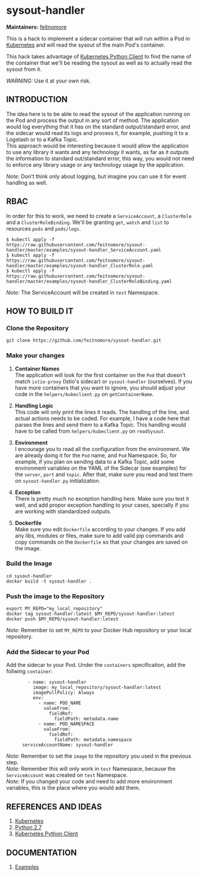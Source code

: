 # sysout-handler


**Maintainers:** [feitnomore](https://github.com/feitnomore/)

This is a hack to implement a sidecar container that will run within a Pod in [Kubernetes](https://kubernetes.io) and will read the sysout of the main Pod's container.

This hack takes advantage of [Kubernetes Python Client](https://github.com/kubernetes-client/python) to find the name of the container that we'll be reading the sysout as well as to actually read the sysout from it.

*WARNING:* Use it at your own risk.

## INTRODUCTION

The idea here is to be able to read the sysout of the application running on the Pod and process the output in any sort of method. The application would log everything that it has on the standard output/standard error, and the sidecar would read its logs and process it, for example, pushing it to a Logstash or to a Kafka Topic.  
This approach would be interesting because it would allow the application to use any library it wants and any technology it wants, as far as it outputs the information to standard out/standard error, this way, you would not need to enforce any library usage or any technology usage by the application.  

*Note:* Don't think only about logging, but imagine you can use it for event handling as well.

## RBAC

In order for this to work, we need to create a `ServiceAccount`, a `ClusterRole` and a `ClusterRoleBinding`. We'll be granting `get`, `watch` and `list` to resources `pods` and `pods/logs`.

```
$ kubectl apply -f https://raw.githubusercontent.com/feitnomore/sysout-handler/master/examples/sysout-handler_ServiceAccount.yaml
$ kubectl apply -f https://raw.githubusercontent.com/feitnomore/sysout-handler/master/examples/sysout-handler_ClusterRole.yaml
$ kubectl apply -f https://raw.githubusercontent.com/feitnomore/sysout-handler/master/examples/sysout-handler_ClusterRoleBinding.yaml
```

*Note:* The ServiceAccount will be created in `test` Namespace.


## HOW TO BUILD IT

### Clone the Repository
```
git clone https://github.com/feitnomore/sysout-handler.git
```

### Make your changes

1. **Container Names**  
The application will look for the first container on the `Pod` that doesn't match `istio-proxy` (Istio's sidecar) or `sysout-handler` (ourselves). If you have more containers that you want to ignore, you should adjust your code in the `helpers/kubeclient.py` on `getContainerName`.

2. **Handling Logic**  
This code will only print the lines it reads. The handling of the line, and actual actions needs to be coded. For example, I have a code here that parses the lines and send them to a Kafka Topic. This handling would have to be called from `helpers/kubeclient.py` on `readSysout`.

3. **Environment**  
I encourage you to read all the configuration from the environment. We are already doing it for the `Pod` name, and `Pod` Namespace. So, for example, if you plan on sending data to a Kafka Topic, add some environment variables on the YAML of the Sidecar (see examples) for the `server`, `port` and `topic`. After that, make sure you read and test them on `sysout-handler.py` initialization.

4. **Exception**  
There is pretty much no exception handling here. Make sure you test it well, and add propor exception handling to your cases, specially if you are working with standardized outputs.

5. **Dockerfile**  
Make sure you edit `Dockerfile` according to your changes. If you add any libs, modules or files, make sure to add valid pip commands and copy commands on the `Dockerfile` so that your changes are saved on the image.

### Build the Image
```
cd sysout-handler
docker build -t sysout-handler .
```

### Push the image to the Repository
````
export MY_REPO="my_local_repository"
docker tag sysout-handler:latest $MY_REPO/sysout-handler:latest
docker push $MY_REPO/sysout-handler:latest
````
*Note:* Remember to set `MY_REPO` to your Docker Hub repository or your local repository.

### Add the Sidecar to your Pod
Add the sidecar to your Pod. Under the `containers` specification, add the follwing `container`:
```
        - name: sysout-handler
          image: my_local_repository/sysout-handler:latest
          imagePullPolicy: Always
          env:
            - name: POD_NAME
              valueFrom:
                fieldRef:
                  fieldPath: metadata.name
            - name: POD_NAMESPACE
              valueFrom:
                fieldRef:
                  fieldPath: metadata.namespace
      serviceAccountName: sysout-handler
```
*Note:* Remember to set the `image` to the repository you used in the previous step.  
*Note:* Remember this will only work in `test` Namespace, because the `ServiceAccount` was created on `test` Namespace.  
*Note:* If you changed your code and need to add more environment variables, this is the place where you would add them.  


## REFERENCES AND IDEAS

1. [Kubernetes](https://kubernetes.io/)
2. [Python 2.7](https://www.python.org/)
3. [Kubernetes Python Client](https://github.com/kubernetes-client/python)

## DOCUMENTATION

1. [Examples](https://github.com/feitnomore/sysout-handler/tree/master/examples)

